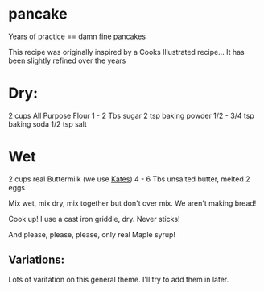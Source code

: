 # pancake
Years of practice == damn fine pancakes

This recipe was originally inspired by a Cooks Illustrated recipe...  It has been slightly refined over the years

# Dry:
2 cups All Purpose Flour
1 - 2 Tbs sugar
2 tsp baking powder
1/2 - 3/4 tsp baking soda
1/2 tsp salt

# Wet
2 cups real Buttermilk (we use [Kates](http://kateshomemadebutter.com/))
4 - 6 Tbs unsalted butter, melted
2 eggs

Mix wet, mix dry, mix together but don't over mix.  We aren't making bread!

Cook up!  I use a cast iron griddle, dry.  Never sticks!

And please, please, please, only real Maple syrup!

## Variations:
Lots of varitation on this general theme.  I'll try to add them in later.

